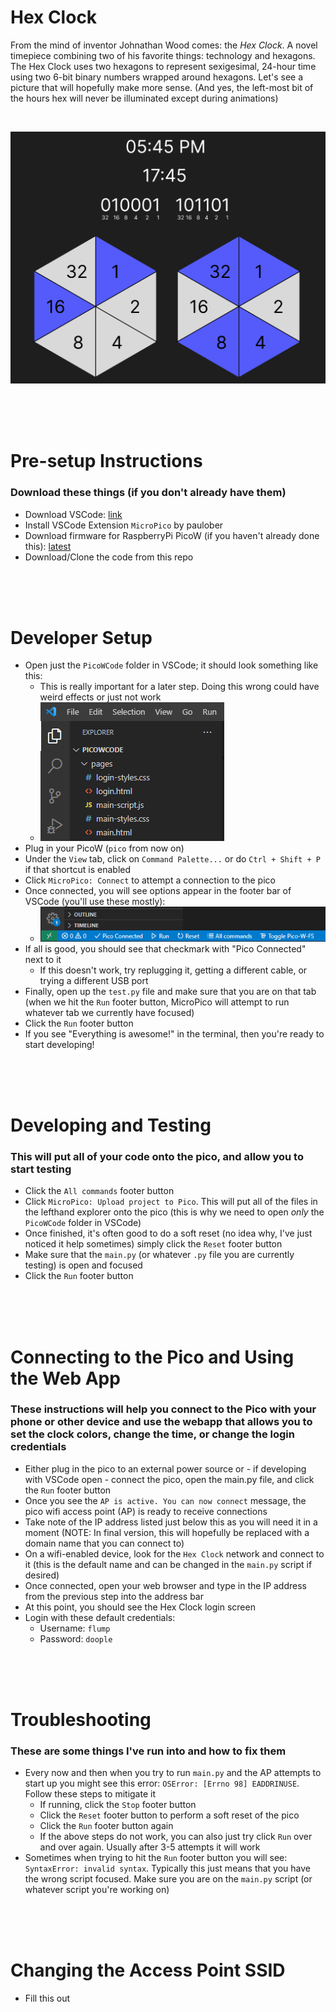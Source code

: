 # Hex Clock

From the mind of inventor Johnathan Wood comes: the *Hex Clock*. A novel timepiece combining two of his favorite things: technology and hexagons. The Hex Clock uses two hexagons to represent sexigesimal, 24-hour time using two 6-bit binary numbers wrapped around hexagons. Let's see a picture that will hopefully make more sense. (And yes, the left-most bit of the hours hex will never be illuminated except during animations)

<br>

![Visual description of how the clock works](https://github.com/MasonStooksbury/Hex-Clock/blob/main/Pictures/clock-explanation.png?raw=true)

<br><br><br>

# Pre-setup Instructions
### Download these things (if you don't already have them)
- Download VSCode: [link](https://code.visualstudio.com/download)
- Install VSCode Extension `MicroPico` by paulober
- Download firmware for RaspberryPi PicoW (if you haven't already done this): [latest](https://rpf.io/pico-w-firmware)
- Download/Clone the code from this repo

<br><br><br>

# Developer Setup
- Open just the `PicoWCode` folder in VSCode; it should look something like this:
  - This is really important for a later step. Doing this wrong could have weird effects or just not work
  - ![How the file explorer should look in VSCode](https://github.com/MasonStooksbury/Hex-Clock/blob/main/Pictures/folder.png?raw=true)
- Plug in your PicoW (`pico` from now on)
- Under the `View` tab, click on `Command Palette...` or do `Ctrl + Shift + P` if that shortcut is enabled
- Click `MicroPico: Connect` to attempt a connection to the pico
- Once connected, you will see options appear in the footer bar of VSCode (you'll use these mostly):
  - ![What the footer options look like](https://github.com/MasonStooksbury/Hex-Clock/blob/main/Pictures/footer-options.png?raw=true)
- If all is good, you should see that checkmark with "Pico Connected" next to it
  - If this doesn't work, try replugging it, getting a different cable, or trying a different USB port
- Finally, open up the `test.py` file and make sure that you are on that tab (when we hit the `Run` footer button, MicroPico will attempt to run whatever tab we currently have focused)
- Click the `Run` footer button
- If you see "Everything is awesome!" in the terminal, then you're ready to start developing!

<br><br><br>

# Developing and Testing
### This will put all of your code onto the pico, and allow you to start testing
- Click the `All commands` footer button
- Click `MicroPico: Upload project to Pico`. This will put all of the files in the lefthand explorer onto the pico (this is why we need to open *only* the `PicoWCode` folder in VSCode)
- Once finished, it's often good to do a soft reset (no idea why, I've just noticed it help sometimes) simply click the `Reset` footer button
- Make sure that the `main.py` (or whatever `.py` file you are currently testing) is open and focused
- Click the `Run` footer button
  
<br><br><br>

# Connecting to the Pico and Using the Web App
### These instructions will help you connect to the Pico with your phone or other device and use the webapp that allows you to set the clock colors, change the time, or change the login credentials
- Either plug in the pico to an external power source or - if developing with VSCode open - connect the pico, open the main.py file, and click the `Run` footer button
- Once you see the `AP is active. You can now connect` message, the pico wifi access point (AP) is ready to receive connections
- Take note of the IP address listed just below this as you will need it in a moment (NOTE: In final version, this will hopefully be replaced with a domain name that you can connect to)
- On a wifi-enabled device, look for the `Hex Clock` network and connect to it (this is the default name and can be changed in the `main.py` script if desired)
- Once connected, open your web browser and type in the IP address from the previous step into the address bar
- At this point, you should see the Hex Clock login screen
- Login with these default credentials:
  - Username: `flump`
  - Password: `doople`

<br><br><br>

# Troubleshooting
### These are some things I've run into and how to fix them
- Every now and then when you try to run `main.py` and the AP attempts to start up you might see this error: `OSError: [Errno 98] EADDRINUSE`. Follow these steps to mitigate it
  - If running, click the `Stop` footer button
  - Click the `Reset` footer button to perform a soft reset of the pico
  - Click the `Run` footer button again
  - If the above steps do not work, you can also just try click `Run` over and over again. Usually after 3-5 attempts it will work
- Sometimes when trying to hit the `Run` footer button you will see: `SyntaxError: invalid syntax`. Typically this just means that you have the wrong script focused. Make sure you are on the `main.py` script (or whatever script you're working on)

<br><br><br>

# Changing the Access Point SSID
- Fill this out